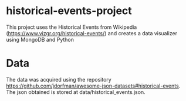 # historical-events-project
This project uses the Historical Events from Wikipedia (https://www.vizgr.org/historical-events/) and creates a data visualizer using MongoDB and Python

# Data
The data was acquired using the repository https://github.com/jdorfman/awesome-json-datasets#historical-events. The json obtained is stored at data/historical_events.json.


